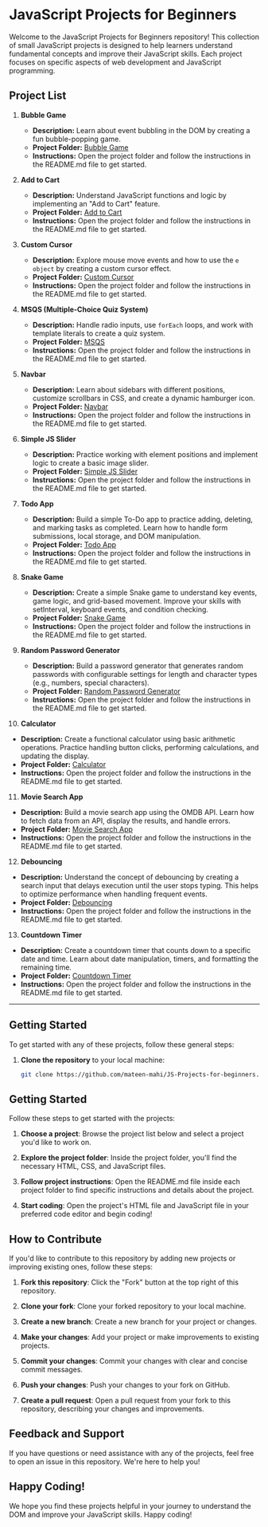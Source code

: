 # JavaScript Projects for Beginners

Welcome to the JavaScript Projects for Beginners repository! This collection of small JavaScript projects is designed to help learners understand fundamental concepts and improve their JavaScript skills. Each project focuses on specific aspects of web development and JavaScript programming.

## Project List

1. **Bubble Game**
   - **Description:** Learn about event bubbling in the DOM by creating a fun bubble-popping game.
   - **Project Folder:** [Bubble Game](/bubble-game)
   - **Instructions:** Open the project folder and follow the instructions in the README.md file to get started.

2. **Add to Cart**
   - **Description:** Understand JavaScript functions and logic by implementing an "Add to Cart" feature.
   - **Project Folder:** [Add to Cart](/add-to-cart)
   - **Instructions:** Open the project folder and follow the instructions in the README.md file to get started.

3. **Custom Cursor**
   - **Description:** Explore mouse move events and how to use the `e object` by creating a custom cursor effect.
   - **Project Folder:** [Custom Cursor](/custom-cursor)
   - **Instructions:** Open the project folder and follow the instructions in the README.md file to get started.

4. **MSQS (Multiple-Choice Quiz System)**
   - **Description:** Handle radio inputs, use `forEach` loops, and work with template literals to create a quiz system.
   - **Project Folder:** [MSQS](/msqs)
   - **Instructions:** Open the project folder and follow the instructions in the README.md file to get started.

5. **Navbar**
   - **Description:** Learn about sidebars with different positions, customize scrollbars in CSS, and create a dynamic hamburger icon.
   - **Project Folder:** [Navbar](/navbar)
   - **Instructions:** Open the project folder and follow the instructions in the README.md file to get started.

6. **Simple JS Slider**
   - **Description:** Practice working with element positions and implement logic to create a basic image slider.
   - **Project Folder:** [Simple JS Slider](/simple-js-slider)
   - **Instructions:** Open the project folder and follow the instructions in the README.md file to get started.

7. **Todo App**
   - **Description:** Build a simple To-Do app to practice adding, deleting, and marking tasks as completed. Learn how to handle form submissions, local storage, and DOM manipulation.
   - **Project Folder:** [Todo App](/todo-app)
   - **Instructions:** Open the project folder and follow the instructions in the README.md file to get started.

8. **Snake Game**
   - **Description:** Create a simple Snake game to understand key events, game logic, and grid-based movement. Improve your skills with setInterval, keyboard events, and condition checking.
   - **Project Folder:** [Snake Game](/snake-game)
   - **Instructions:** Open the project folder and follow the instructions in the README.md file to get started.

9. **Random Password Generator**
   - **Description:** Build a password generator that generates random passwords with configurable settings for length and character types (e.g., numbers, special characters).
   - **Project Folder:** [Random Password Generator](/random-password-generator)
   - **Instructions:** Open the project folder and follow the instructions in the README.md file to get started.

10. **Calculator**
   - **Description:** Create a functional calculator using basic arithmetic operations. Practice handling button clicks, performing calculations, and updating the display.
   - **Project Folder:** [Calculator](/calculator)
   - **Instructions:** Open the project folder and follow the instructions in the README.md file to get started.

11. **Movie Search App**
   - **Description:** Build a movie search app using the OMDB API. Learn how to fetch data from an API, display the results, and handle errors.
   - **Project Folder:** [Movie Search App](/movie-search-app)
   - **Instructions:** Open the project folder and follow the instructions in the README.md file to get started.

12. **Debouncing**
   - **Description:** Understand the concept of debouncing by creating a search input that delays execution until the user stops typing. This helps to optimize performance when handling frequent events.
   - **Project Folder:** [Debouncing](/debouncing)
   - **Instructions:** Open the project folder and follow the instructions in the README.md file to get started.

13. **Countdown Timer**
   - **Description:** Create a countdown timer that counts down to a specific date and time. Learn about date manipulation, timers, and formatting the remaining time.
   - **Project Folder:** [Countdown Timer](/countdown-timer)
   - **Instructions:** Open the project folder and follow the instructions in the README.md file to get started.

---


## Getting Started

To get started with any of these projects, follow these general steps:

1. **Clone the repository** to your local machine:

   ```bash
   git clone https://github.com/mateen-mahi/JS-Projects-for-beginners.git


## Getting Started

Follow these steps to get started with the projects:

1. **Choose a project**: Browse the project list below and select a project you'd like to work on.

2. **Explore the project folder**: Inside the project folder, you'll find the necessary HTML, CSS, and JavaScript files.

3. **Follow project instructions**: Open the README.md file inside each project folder to find specific instructions and details about the project.

4. **Start coding**: Open the project's HTML file and JavaScript file in your preferred code editor and begin coding!

## How to Contribute

If you'd like to contribute to this repository by adding new projects or improving existing ones, follow these steps:

1. **Fork this repository**: Click the "Fork" button at the top right of this repository.

2. **Clone your fork**: Clone your forked repository to your local machine.

3. **Create a new branch**: Create a new branch for your project or changes.

4. **Make your changes**: Add your project or make improvements to existing projects.

5. **Commit your changes**: Commit your changes with clear and concise commit messages.

6. **Push your changes**: Push your changes to your fork on GitHub.

7. **Create a pull request**: Open a pull request from your fork to this repository, describing your changes and improvements.

## Feedback and Support

If you have questions or need assistance with any of the projects, feel free to open an issue in this repository. We're here to help you!

## Happy Coding!

We hope you find these projects helpful in your journey to understand the DOM and improve your JavaScript skills. Happy coding!





